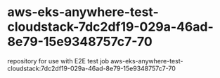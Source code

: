 # aws-eks-anywhere-test-cloudstack-7dc2df19-029a-46ad-8e79-15e9348757c7-70
repository for use with E2E test job aws-eks-anywhere-test-cloudstack:7dc2df19-029a-46ad-8e79-15e9348757c7-70
